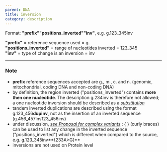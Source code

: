 ```yaml
---
parent: DNA
title: inversion
category: description
---
```


Format:   **"prefix""positions_inverted""inv"**,  e.g. g.123_345inv

**"prefix"**  =  reference sequence used  =  g.<br>
**"positions_inverted"**  =  range of nucleotides inverted  =  123_345<br>
**"inv"**  =  type of change is an inversion  =  inv

---

### Note

*	**prefix** reference sequences accepted are g., m., c. and n. (genomic, mitochondrial, coding DNA and non-coding DNA)
*	by definition, the region inverted ("positions\_inverted") contains **more then one nucleotide**. The description g.234inv is therefore not allowed; a one nucleotide inversion should be described as a [_substitution_](/recommendations/DNA/variant/substitution/)
*	tandem inverted duplications are described using the format g.123\_456**dupinv**, not as the insertion of an inverted sequence (g.456\_457ins123\_456inv)
*	under discussion, [_see Proposal for complex variants_](http://www.hgvs.org/mutnomen/HGVS_extend_PT.doc)
	:	{ } (curly braces) can be used to list any change in the inverted sequence ("positions\_inverted") which is different when compared to the source, e.g. g.123\_345inv**{233A>G}**
*	inversions are not used on Protein level
